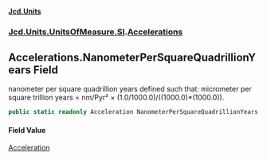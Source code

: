 #### [Jcd.Units](index.md 'index')

### [Jcd.Units.UnitsOfMeasure.SI](Jcd.Units.UnitsOfMeasure.SI.md 'Jcd.Units.UnitsOfMeasure.SI').[Accelerations](Accelerations.md 'Jcd.Units.UnitsOfMeasure.SI.Accelerations')

## Accelerations.NanometerPerSquareQuadrillionYears Field

nanometer per square quadrillion years defined such that: micrometer per square trillion years = nm/Pyr² ×
(1.0/1000.0)/((1000.0)*(1000.0)).

```csharp
public static readonly Acceleration NanometerPerSquareQuadrillionYears;
```

#### Field Value

[Acceleration](Acceleration.md 'Jcd.Units.UnitTypes.Acceleration')